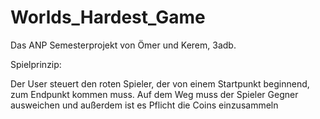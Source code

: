 # Worlds_Hardest_Game
Das ANP Semesterprojekt von Ömer und Kerem, 3adb. 

Spielprinzip:

Der User steuert den roten Spieler, der von einem Startpunkt beginnend, zum Endpunkt kommen muss.
Auf dem Weg muss der Spieler Gegner ausweichen und außerdem ist es Pflicht die Coins einzusammeln
